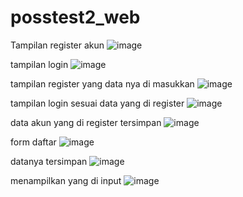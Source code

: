 # posstest2_web

Tampilan register akun
![image](https://user-images.githubusercontent.com/120198104/227725363-fe7b72d9-e4da-43a7-a3b2-a4c8f4cd5a07.png)


tampilan login
![image](https://user-images.githubusercontent.com/120198104/227725424-e6db1c23-7880-4ec8-a4fd-68b0aa56a730.png)

tampilan register yang data nya di masukkan
![image](https://user-images.githubusercontent.com/120198104/227725503-bda138ff-a8fe-451d-8f85-65d9a17e4474.png)


tampilan login sesuai data yang di register
![image](https://user-images.githubusercontent.com/120198104/227725533-40f15b7f-08d9-4ed0-81c5-d0223189f574.png)

data akun yang di register tersimpan
![image](https://user-images.githubusercontent.com/120198104/227725578-7595b6b0-a638-4fdf-aba2-71cc65e4a0d6.png)


form daftar
![image](https://user-images.githubusercontent.com/120198104/227725677-6a52175f-cd31-444a-80b1-e481f2e78984.png)

datanya tersimpan
![image](https://user-images.githubusercontent.com/120198104/227725815-1dddc29b-2e5f-4aef-b37e-c27497d90675.png)

menampilkan yang di input
![image](https://user-images.githubusercontent.com/120198104/227725859-148a679a-a946-44ed-bf72-ed4dc7925521.png)

